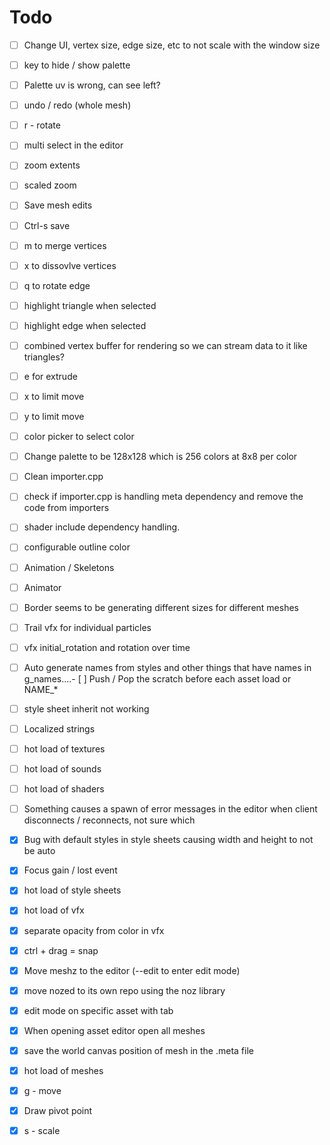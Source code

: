 # Todo

- [ ] Change UI, vertex size, edge size, etc to not scale with the window size
- [ ] key to hide / show palette
- [ ] Palette uv is wrong, can see left?
- [ ] undo / redo (whole mesh)
- [ ] r - rotate
- [ ] multi select in the editor
- [ ] zoom extents
- [ ] scaled zoom
- [ ] Save mesh edits
- [ ] Ctrl-s save
- [ ] m to merge vertices
- [ ] x to dissovlve vertices
- [ ] q to rotate edge
- [ ] highlight triangle when selected
- [ ] highlight edge when selected
- [ ] combined vertex buffer for rendering so we can stream data to it like triangles?  
- [ ] e for extrude
- [ ] x to limit move 
- [ ] y to limit move
- [ ] color picker to select color
- [ ] Change palette to be 128x128 which is 256 colors at 8x8 per color

- [ ] Clean importer.cpp
- [ ] check if importer.cpp is handling meta dependency and remove the code from importers
- [ ] shader include dependency handling.
- [ ] configurable outline color
- [ ] Animation / Skeletons
- [ ] Animator
- [ ] Border seems to be generating different sizes for different meshes
- [ ] Trail vfx for individual particles
- [ ] vfx initial_rotation and rotation over time
- [ ] Auto generate names from styles and other things that have names in g_names....- [ ] Push / Pop the scratch before each asset load or NAME_*
- [ ] style sheet inherit not working
- [ ] Localized strings
- [ ] hot load of textures
- [ ] hot load of sounds
- [ ] hot load of shaders
- [ ] Something causes a spawn of error messages in the editor when client disconnects / reconnects, not sure which

- [X] Bug with default styles in style sheets causing width and height to not be auto
- [X] Focus gain / lost event
- [X] hot load of style sheets
- [X] hot load of vfx
- [X] separate opacity from color in vfx
- [X] ctrl + drag = snap
- [X] Move meshz to the editor (--edit to enter edit mode)
- [x] move nozed to its own repo using the noz library
- [X] edit mode on specific asset with tab
- [X] When opening asset editor open all meshes
- [X] save the world canvas position of mesh in the .meta file
- [X] hot load of meshes
- [X] g - move
- [X] Draw pivot point
- [X] s - scale
